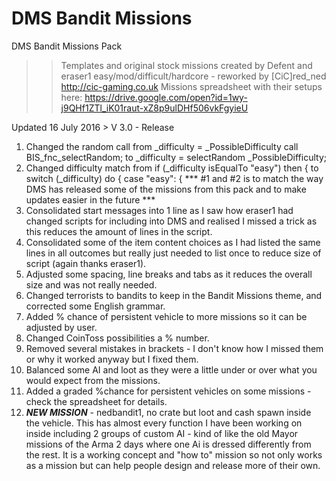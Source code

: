 # DMS Bandit Missions
DMS Bandit Missions Pack

>>	Templates and original stock missions created by Defent and eraser1
>>	easy/mod/difficult/hardcore - reworked by [CiC]red_ned http://cic-gaming.co.uk
>>	Missions spreadsheet with their setups here: https://drive.google.com/open?id=1wy-j9QHf1ZTl_iK01raut-xZ8p9ulDHf506vkFgyieU
>>>>>>>>>>>>>>>>>>>>>>>>>>>>>>>>>>>>>>>>>>>>>>>>>>>>>>>>>>>>>>>>>>>>>>>>>>>>>>>>>

Updated 16 July 2016 > V 3.0 - Release
1. Changed the random call from 
_difficulty = _PossibleDifficulty call BIS_fnc_selectRandom;
to
_difficulty = selectRandom _PossibleDifficulty;
2. Changed difficulty match from
if (_difficulty isEqualTo "easy") then {
to
switch (_difficulty) do
{	case "easy":	{
*** #1 and #2 is to match the way DMS has released some of the missions from this pack and to make updates easier in the future ***
3. Consolidated start messages into 1 line as I saw how eraser1 had changed scripts for including into DMS and realised I missed a trick as this reduces the amount of lines in the script.
4. Consolidated some of the item content choices as I had listed the same lines in all outcomes but really just needed to list once to reduce size of script (again thanks eraser1).
5. Adjusted some spacing, line breaks and tabs as it reduces the overall size and was not really needed.
6. Changed terrorists to bandits to keep in the Bandit Missions theme, and corrected some English grammar.
7. Added % chance of persistent vehicle to more missions so it can be adjusted by user.
8. Changed CoinToss possibilities a % number.
9. Removed several mistakes in brackets - I don't know how I missed them or why it worked anyway but I fixed them.
10. Balanced some AI and loot as they were a little under or over what you would expect from the missions.
11. Added a graded %chance for persistent vehicles on some missions - check the spreadsheet for details.
12. ***NEW MISSION*** - nedbandit1, no crate but loot and cash spawn inside the vehicle. This has almost every function I have been working on inside including 2 groups of custom AI - kind of like the old Mayor missions of the Arma 2 days where one Ai is dressed differently from the rest. It is a working concept and "how to" mission so not only works as a mission but can help people design and release more of their own.
